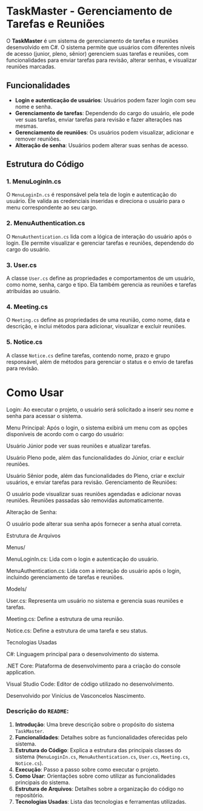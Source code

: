 # TaskMaster - Gerenciamento de Tarefas e Reuniões

O **TaskMaster** é um sistema de gerenciamento de tarefas e reuniões desenvolvido em C#. O sistema permite que usuários com diferentes níveis de acesso (junior, pleno, sênior) gerenciem suas tarefas e reuniões, com funcionalidades para enviar tarefas para revisão, alterar senhas, e visualizar reuniões marcadas.

## Funcionalidades

- **Login e autenticação de usuários**: Usuários podem fazer login com seu nome e senha.
- **Gerenciamento de tarefas**: Dependendo do cargo do usuário, ele pode ver suas tarefas, enviar tarefas para revisão e fazer alterações nas mesmas.
- **Gerenciamento de reuniões**: Os usuários podem visualizar, adicionar e remover reuniões.
- **Alteração de senha**: Usuários podem alterar suas senhas de acesso.

## Estrutura do Código

### 1. **MenuLoginIn.cs**
   O `MenuLoginIn.cs` é responsável pela tela de login e autenticação do usuário. Ele valida as credenciais inseridas e direciona o usuário para o menu correspondente ao seu cargo.

### 2. **MenuAuthentication.cs**
   O `MenuAuthentication.cs` lida com a lógica de interação do usuário após o login. Ele permite visualizar e gerenciar tarefas e reuniões, dependendo do cargo do usuário.

### 3. **User.cs**
   A classe `User.cs` define as propriedades e comportamentos de um usuário, como nome, senha, cargo e tipo. Ela também gerencia as reuniões e tarefas atribuídas ao usuário.

### 4. **Meeting.cs**
   O `Meeting.cs` define as propriedades de uma reunião, como nome, data e descrição, e inclui métodos para adicionar, visualizar e excluir reuniões.

### 5. **Notice.cs**
   A classe `Notice.cs` define tarefas, contendo nome, prazo e grupo responsável, além de métodos para gerenciar o status e o envio de tarefas para revisão.

# Como Usar

Login: Ao executar o projeto, o usuário será solicitado a inserir seu nome e senha para acessar o sistema.

Menu Principal: Após o login, o sistema exibirá um menu com as opções disponíveis de acordo com o cargo do usuário:

Usuário Júnior pode ver suas reuniões e atualizar tarefas.

Usuário Pleno pode, além das funcionalidades do Júnior, criar e excluir reuniões.

Usuário Sênior pode, além das funcionalidades do Pleno, criar e excluir usuários, e enviar tarefas para revisão.
Gerenciamento de Reuniões:

O usuário pode visualizar suas reuniões agendadas e adicionar novas reuniões.
Reuniões passadas são removidas automaticamente.

Alteração de Senha:

O usuário pode alterar sua senha após fornecer a senha atual correta.

Estrutura de Arquivos

Menus/

MenuLoginIn.cs: Lida com o login e autenticação do usuário.

MenuAuthentication.cs: Lida com a interação do usuário após o login, incluindo gerenciamento de tarefas e reuniões.

Models/

User.cs: Representa um usuário no sistema e gerencia suas reuniões e tarefas.

Meeting.cs: Define a estrutura de uma reunião.

Notice.cs: Define a estrutura de uma tarefa e seu status.

Tecnologias Usadas

C#: Linguagem principal para o desenvolvimento do sistema.

.NET Core: Plataforma de desenvolvimento para a criação do console application.

Visual Studio Code: Editor de código utilizado no desenvolvimento.

Desenvolvido por Vinícius de Vasconcelos Nascimento.

### Descrição do `README`:

1. **Introdução**: Uma breve descrição sobre o propósito do sistema `TaskMaster`.
2. **Funcionalidades**: Detalhes sobre as funcionalidades oferecidas pelo sistema.
3. **Estrutura do Código**: Explica a estrutura das principais classes do sistema (`MenuLoginIn.cs`, `MenuAuthentication.cs`, `User.cs`, `Meeting.cs`, `Notice.cs`).
4. **Execução**: Passo a passo sobre como executar o projeto.
5. **Como Usar**: Orientações sobre como utilizar as funcionalidades principais do sistema.
6. **Estrutura de Arquivos**: Detalhes sobre a organização do código no repositório.
7. **Tecnologias Usadas**: Lista das tecnologias e ferramentas utilizadas.
